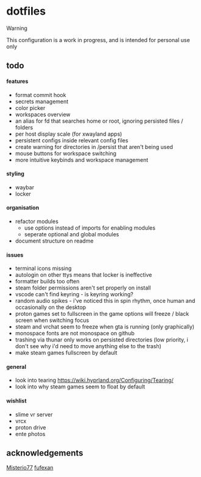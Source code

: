 # dotfiles

> [!WARNING]
> This configuration is a work in progress, and is intended for personal use only

## todo

#### features

- format commit hook
- secrets management
- color picker
- workspaces overview
- an alias for fd that searches home or root, ignoring persisted files / folders
- per host display scale (for xwayland apps)
- persistent configs inside relevant config files
- create warning for directories in /persist that aren't being used
- mouse buttons for workspace switching
- more intuitive keybinds and workspace management

#### styling

- waybar
- locker

#### organisation

- refactor modules
    - use options instead of imports for enabling modules
    - seperate optional and global modules
- document structure on readme

#### issues
- terminal icons missing
- autologin on other ttys means that locker is ineffective
- formatter builds too often
- steam folder permissions aren't set properly on install
- vscode can't find keyring - is keyring working?
- random audio spikes - i've noticed this in spin rhythm, once human and occasionally on the desktop
- proton games set to fullscreen in the game options will freeze / black screen when switching focus
- steam and vrchat seem to freeze when gta is running (only graphically)
- monospace fonts are not monospace on github
- trashing via thunar only works on persisted directories (low priority, i don't see why i'd need to move anything else to the trash)
- make steam games fullscreen by default

#### general

- look into tearing https://wiki.hyprland.org/Configuring/Tearing/
- look into why steam games seem to float by default

#### wishlist

- slime vr server
- vrcx
- proton drive
- ente photos

## acknowledgements

[Misterio77](https://github.com/Misterio77/nix-starter-configs)
[fufexan](https://github.com/fufexan/dotfiles)